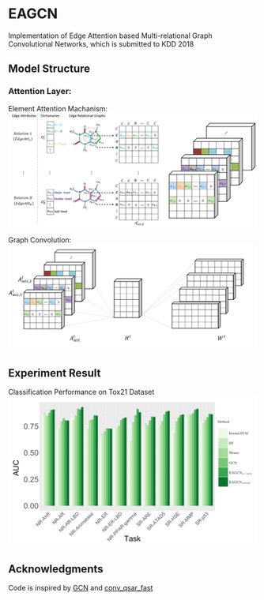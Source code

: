 # EAGCN
Implementation of Edge Attention based Multi-relational Graph Convolutional Networks, which is submitted to KDD 2018


## Model Structure
### Attention Layer:
Element Attention Machanism:
![Element Attention Machanism](./Chart/layers.png)

Graph Convolution:
![Graph Convolution](./Chart/axw.png)


## Experiment Result
Classification Performance on Tox21 Dataset
![Tox21 Classification AUC](./Chart/Tox21_12tasks.png)

## Acknowledgments
Code is inspired by [GCN](https://github.com/tkipf/gcn) and [conv_qsar_fast](https://github.com/connorcoley/conv_qsar_fast)


